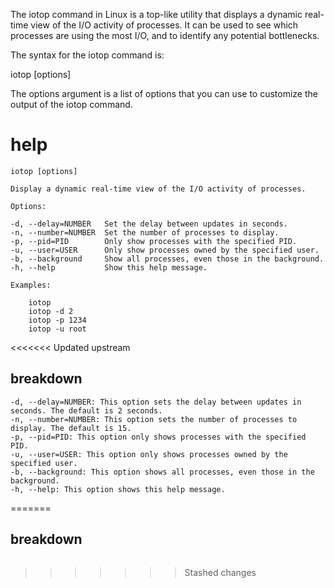 The iotop command in Linux is a top-like utility that displays a dynamic real-time view of the I/O activity of processes. It can be used to see which processes are using the most I/O, and to identify any potential bottlenecks.

The syntax for the iotop command is:

iotop [options]

The options argument is a list of options that you can use to customize the output of the iotop command.




# help 

```
iotop [options]

Display a dynamic real-time view of the I/O activity of processes.

Options:

-d, --delay=NUMBER   Set the delay between updates in seconds.
-n, --number=NUMBER  Set the number of processes to display.
-p, --pid=PID        Only show processes with the specified PID.
-u, --user=USER      Only show processes owned by the specified user.
-b, --background     Show all processes, even those in the background.
-h, --help           Show this help message.

Examples:

    iotop
    iotop -d 2
    iotop -p 1234
    iotop -u root
```

<<<<<<< Updated upstream
## breakdown

```
-d, --delay=NUMBER: This option sets the delay between updates in seconds. The default is 2 seconds.
-n, --number=NUMBER: This option sets the number of processes to display. The default is 15.
-p, --pid=PID: This option only shows processes with the specified PID.
-u, --user=USER: This option only shows processes owned by the specified user.
-b, --background: This option shows all processes, even those in the background.
-h, --help: This option shows this help message.
```
=======


## breakdown

```

```
>>>>>>> Stashed changes
